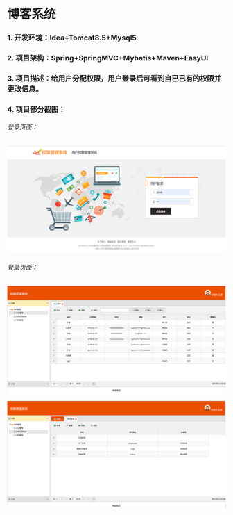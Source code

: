# 博客系统 
### 1. 开发环境：Idea+Tomcat8.5+Mysql5
### 2. 项目架构：Spring+SpringMVC+Mybatis+Maven+EasyUI
### 3. 项目描述：给用户分配权限，用户登录后可看到自已已有的权限并更改信息。
### 4. 项目部分截图：
   
   
###### 登录页面：
![图片描述](https://github.com/liyingdan/Permission_SSM/blob/master/images/20190903112311.png)
   
###### 登录页面：
![图片描述](https://github.com/liyingdan/Permission_SSM/blob/master/images/20190903112237.png)
   
   
![图片描述](https://github.com/liyingdan/Permission_SSM/blob/master/images/20190903112302.png)
